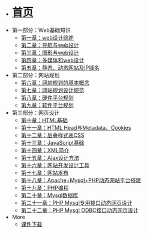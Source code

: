 - [<h1>首页</h1>](/)
- 第一部分：Web基础知识
  - [第一章：web设计综述](chapter1)
  - [第二章：导航与web设计](chapter2)
  - [第三章：图形与web设计](chapter3)
  - [第四章：多媒体和web设计](chapter4)
  - [第五章：静态、动态网站及IP域名](chapter5)
- 第二部分：网站规划
  - [第六章：网站规划的基本概念](chapter6)
  - [第七章：网站规划设计规范](chapter7)
  - [第八章：硬件平台规划](chapter8)
  - [第九章：软件平台规划](chapter9)
- 第三部分：网页设计
  - [第十章：HTML基础](chapter10)
  - [第十一章：HTML Head与Metadata、Cookies](chapter11)
  - [第十二章：层叠样式表CSS](chapter12)
  - [第十三章：JavaScript基础](chapter13)
  - [第十四章：XML简介](chapter14)
  - [第十五章：Ajax设计方法](chapter15)
  - [第十六章：网站开发设计工具](chapter16)
  - [第十七章：网站发布](chapter17)
  - [第十八章：Apache+Mysql+PHP动态网站平台搭建](chapter18)
  - [第十九章：PHP编程](chapter19)
  - [第二十章：Mysql数据库](chapter20)
  - [第二十一章：PHP Mysql专用接口动态网页设计](chapter21)
  - [第二十二章：PHP Mysql ODBC接口动态网页设计](chapter23)
- More
  - [课件下载](https://github.com/Yangdejie/web-learning/tree/master/ppt)

